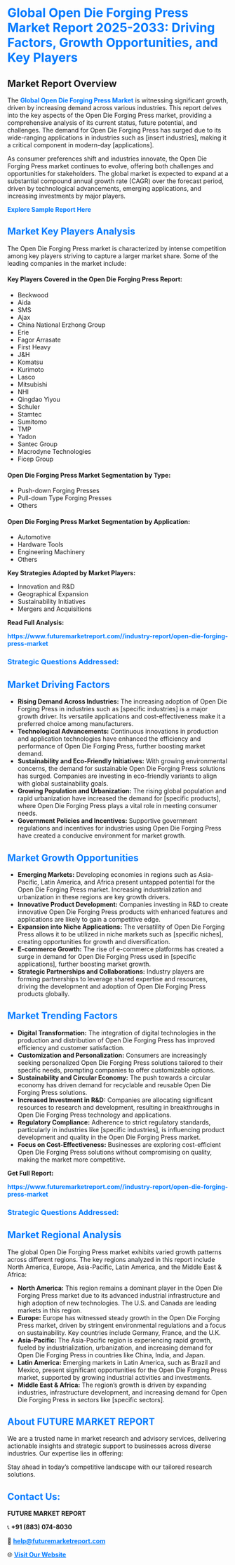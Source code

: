 <h1 style="color: #007BFF;">Global Open Die Forging Press Market Report 2025-2033: Driving Factors, Growth Opportunities, and Key Players</h1>

<section id="overview">
<h2>Market Report Overview</h2>
<p>The <a href="https://www.futuremarketreport.com//industry-report/open-die-forging-press-market" style="color: #007BFF; text-decoration: none;"><strong>Global Open Die Forging Press Market</strong></a> is witnessing significant growth, driven by increasing demand across various industries. This report delves into the key aspects of the Open Die Forging Press market, providing a comprehensive analysis of its current status, future potential, and challenges. The demand for Open Die Forging Press has surged due to its wide-ranging applications in industries such as [insert industries], making it a critical component in modern-day [applications].</p>
<p>As consumer preferences shift and industries innovate, the Open Die Forging Press market continues to evolve, offering both challenges and opportunities for stakeholders. The global market is expected to expand at a substantial compound annual growth rate (CAGR) over the forecast period, driven by technological advancements, emerging applications, and increasing investments by major players.</p>
</section>

<section id="overview">
<p><a href="https://www.futuremarketreport.com//request-sample/reportId=52234" style="color: #007BFF; text-decoration: none;"><strong>Explore Sample Report Here</strong></a></p>
</section>

<section id="key-players">
<h2 style="color: #007BFF;">Market Key Players Analysis</h2>
<p>The Open Die Forging Press market is characterized by intense competition among key players striving to capture a larger market share. Some of the leading companies in the market include:</p>
<h4>Key Players Covered in the Open Die Forging Press Report:</h4>
<ul><li>Beckwood</li><li>Aida</li><li>SMS</li><li>Ajax</li><li>China National Erzhong Group</li><li>Erie</li><li>Fagor Arrasate</li><li>First Heavy</li><li>J&amp;H</li><li>Komatsu</li><li>Kurimoto</li><li>Lasco</li><li>Mitsubishi</li><li>NHI</li><li>Qingdao Yiyou</li><li>Schuler</li><li>Stamtec</li><li>Sumitomo</li><li>TMP</li><li>Yadon</li><li>Santec Group</li><li>Macrodyne Technologies</li><li>Ficep Group</li></ul>
<h4>Open Die Forging Press Market Segmentation by Type:</h4>
<ul><li>Push-down Forging Presses</li><li>Pull-down Type Forging Presses</li><li>Others</li></ul>

<h4>Open Die Forging Press Market Segmentation by Application:</h4>
<ul><li>Automotive</li><li>Hardware Tools</li><li>Engineering Machinery</li><li>Others</li></ul>
<p><strong>Key Strategies Adopted by Market Players:</strong></p>
<ul>
<li>Innovation and R&D</li>
<li>Geographical Expansion</li>
<li>Sustainability Initiatives</li>
<li>Mergers and Acquisitions</li>
</ul>
</section>

<section>
<p><strong>Read Full Analysis: </strong></p><a href="https://www.futuremarketreport.com//industry-report/open-die-forging-press-market" style="color: #007BFF; text-decoration: none;"><strong>https://www.futuremarketreport.com//industry-report/open-die-forging-press-market</strong></a>
<h3 style="color: #007BFF;">Strategic Questions Addressed:</h3>
</section>

<section id="driving-factors">
<h2 style="color: #007BFF;">Market Driving Factors</h2>
<ul>
<li><strong>Rising Demand Across Industries:</strong> The increasing adoption of Open Die Forging Press in industries such as [specific industries] is a major growth driver. Its versatile applications and cost-effectiveness make it a preferred choice among manufacturers.</li>
<li><strong>Technological Advancements:</strong> Continuous innovations in production and application technologies have enhanced the efficiency and performance of Open Die Forging Press, further boosting market demand.</li>
<li><strong>Sustainability and Eco-Friendly Initiatives:</strong> With growing environmental concerns, the demand for sustainable Open Die Forging Press solutions has surged. Companies are investing in eco-friendly variants to align with global sustainability goals.</li>
<li><strong>Growing Population and Urbanization:</strong> The rising global population and rapid urbanization have increased the demand for [specific products], where Open Die Forging Press plays a vital role in meeting consumer needs.</li>
<li><strong>Government Policies and Incentives:</strong> Supportive government regulations and incentives for industries using Open Die Forging Press have created a conducive environment for market growth.</li>
</ul>
</section>

<section id="growth-opportunities">
<h2 style="color: #007BFF;">Market Growth Opportunities</h2>
<ul>
<li><strong>Emerging Markets:</strong> Developing economies in regions such as Asia-Pacific, Latin America, and Africa present untapped potential for the Open Die Forging Press market. Increasing industrialization and urbanization in these regions are key growth drivers.</li>
<li><strong>Innovative Product Development:</strong> Companies investing in R&D to create innovative Open Die Forging Press products with enhanced features and applications are likely to gain a competitive edge.</li>
<li><strong>Expansion into Niche Applications:</strong> The versatility of Open Die Forging Press allows it to be utilized in niche markets such as [specific niches], creating opportunities for growth and diversification.</li>
<li><strong>E-commerce Growth:</strong> The rise of e-commerce platforms has created a surge in demand for Open Die Forging Press used in [specific applications], further boosting market growth.</li>
<li><strong>Strategic Partnerships and Collaborations:</strong> Industry players are forming partnerships to leverage shared expertise and resources, driving the development and adoption of Open Die Forging Press products globally.</li>
</ul>
</section>

<section id="trending-factors">
<h2 style="color: #007BFF;">Market Trending Factors</h2>
<ul>
<li><strong>Digital Transformation:</strong> The integration of digital technologies in the production and distribution of Open Die Forging Press has improved efficiency and customer satisfaction.</li>
<li><strong>Customization and Personalization:</strong> Consumers are increasingly seeking personalized Open Die Forging Press solutions tailored to their specific needs, prompting companies to offer customizable options.</li>
<li><strong>Sustainability and Circular Economy:</strong> The push towards a circular economy has driven demand for recyclable and reusable Open Die Forging Press solutions.</li>
<li><strong>Increased Investment in R&D:</strong> Companies are allocating significant resources to research and development, resulting in breakthroughs in Open Die Forging Press technology and applications.</li>
<li><strong>Regulatory Compliance:</strong> Adherence to strict regulatory standards, particularly in industries like [specific industries], is influencing product development and quality in the Open Die Forging Press market.</li>
<li><strong>Focus on Cost-Effectiveness:</strong> Businesses are exploring cost-efficient Open Die Forging Press solutions without compromising on quality, making the market more competitive.</li>
</ul>
</section>

<section>
<p><strong>Get Full Report: </strong></p><a href="https://www.futuremarketreport.com//industry-report/open-die-forging-press-market" style="color: #007BFF; text-decoration: none;"><strong>https://www.futuremarketreport.com//industry-report/open-die-forging-press-market</strong></a>
<h3 style="color: #007BFF;">Strategic Questions Addressed:</h3>
</section>


<section id="regional-analysis">
<h2 style="color: #007BFF;">Market Regional Analysis</h2>
<p>The global Open Die Forging Press market exhibits varied growth patterns across different regions. The key regions analyzed in this report include North America, Europe, Asia-Pacific, Latin America, and the Middle East & Africa:</p>
<ul>
<li><strong>North America:</strong> This region remains a dominant player in the Open Die Forging Press market due to its advanced industrial infrastructure and high adoption of new technologies. The U.S. and Canada are leading markets in this region.</li>
<li><strong>Europe:</strong> Europe has witnessed steady growth in the Open Die Forging Press market, driven by stringent environmental regulations and a focus on sustainability. Key countries include Germany, France, and the U.K.</li>
<li><strong>Asia-Pacific:</strong> The Asia-Pacific region is experiencing rapid growth, fueled by industrialization, urbanization, and increasing demand for Open Die Forging Press in countries like China, India, and Japan.</li>
<li><strong>Latin America:</strong> Emerging markets in Latin America, such as Brazil and Mexico, present significant opportunities for the Open Die Forging Press market, supported by growing industrial activities and investments.</li>
<li><strong>Middle East & Africa:</strong> The region’s growth is driven by expanding industries, infrastructure development, and increasing demand for Open Die Forging Press in sectors like [specific sectors].</li>
</ul>
</section>

<footer>
<h2 style="color: #007BFF;">About FUTURE MARKET REPORT</h2>
<p>We are a trusted name in market research and advisory services, delivering actionable insights and strategic support to businesses across diverse industries. Our expertise lies in offering:</p>

<p>Stay ahead in today’s competitive landscape with our tailored research solutions.</p>

<h2 style="color: #007BFF;">Contact Us:</h2>
<p><strong>FUTURE MARKET REPORT</strong></p>
<p>📞 <strong>+91 (883) 074-8030</strong></p>
<p>📧 <strong><a href="mailto:help@futuremarketreport.com" style="color: #007BFF;">help@futuremarketreport.com</a></strong></p>
<p>🌐 <strong><a href="https://www.futuremarketreport.com/" style="color: #007BFF;">Visit Our Website</a></strong></p>
</footer>